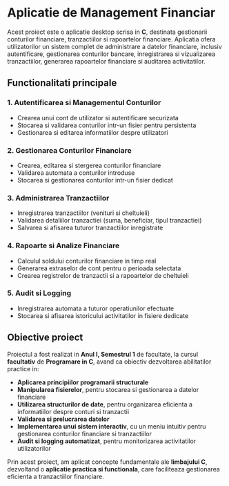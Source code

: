 # Aplicatie de Management Financiar


  Acest proiect este o aplicatie desktop scrisa in **C**, destinata gestionarii conturilor financiare, tranzactiilor si rapoartelor financiare. Aplicatia ofera utilizatorilor un sistem complet de administrare a datelor financiare, inclusiv autentificare, gestionarea conturilor bancare, inregistrarea si vizualizarea tranzactiilor, generarea rapoartelor financiare si auditarea activitatilor.


## Functionalitati principale

### 1. Autentificarea si Managementul Conturilor
-  Crearea unui cont de utilizator si autentificare securizata
-  Stocarea si validarea conturilor intr-un fisier pentru persistenta
-  Gestionarea si editarea informatiilor despre utilizatori

### 2. Gestionarea Conturilor Financiare
-  Crearea, editarea si stergerea conturilor financiare
-  Validarea automata a conturilor introduse
-  Stocarea si gestionarea conturilor intr-un fisier dedicat

### 3. Administrarea Tranzactiilor
-  Inregistrarea tranzactiilor (venituri si cheltuieli)
-  Validarea detaliilor tranzactiei (suma, beneficiar, tipul tranzactiei)
-  Salvarea si afisarea tuturor tranzactiilor inregistrate

### 4. Rapoarte si Analize Financiare
-  Calculul soldului conturilor financiare in timp real
-  Generarea extraselor de cont pentru o perioada selectata
-  Crearea registrelor de tranzactii si a rapoartelor de cheltuieli

### 5. Audit si Logging
-  Inregistrarea automata a tuturor operatiunilor efectuate
-  Stocarea si afisarea istoricului activitatilor in fisiere dedicate


## Obiective proiect

Proiectul a fost realizat in **Anul I, Semestrul 1** de facultate, la cursul **facultativ** de **Programare in C**, avand ca obiectiv dezvoltarea abilitatilor practice in:
-  **Aplicarea principiilor programarii structurale**
-  **Manipularea fisierelor**, pentru stocarea si gestionarea a datelor financiare
-  **Utilizarea structurilor de date**, pentru organizarea eficienta a informatiilor despre conturi si tranzactii
-  **Validarea si prelucrarea datelor**
-  **Implementarea unui sistem interactiv**, cu un meniu intuitiv pentru gestionarea conturilor financiare si tranzactiilor
-  **Audit si logging automatizat**, pentru monitorizarea activitatilor utilizatorilor

  Prin acest proiect, am aplicat concepte fundamentale ale **limbajului C**, dezvoltand o **aplicatie practica si functionala**, care faciliteaza gestionarea eficienta a tranzactiilor financiare. 



